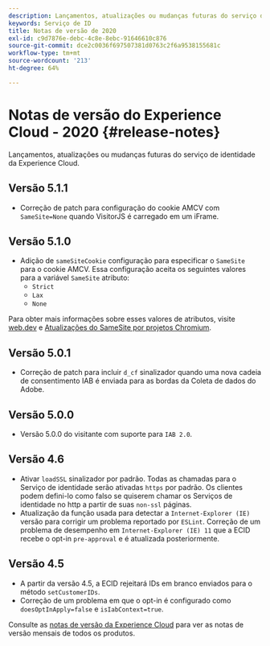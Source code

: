 ```yaml
---
description: Lançamentos, atualizações ou mudanças futuras do serviço de identidade da Experience Cloud.
keywords: Serviço de ID
title: Notas de versão de 2020
exl-id: c9d7876e-debc-4c8e-8ebc-91646610c876
source-git-commit: dce2c0036f697507381d0763c2f6a9538155681c
workflow-type: tm+mt
source-wordcount: '213'
ht-degree: 64%

---
```


# Notas de versão do Experience Cloud - 2020 {#release-notes}

Lançamentos, atualizações ou mudanças futuras do serviço de identidade da Experience Cloud.

## Versão 5.1.1

* Correção de patch para configuração do cookie AMCV com `SameSite=None` quando VisitorJS é carregado em um iFrame.

## Versão 5.1.0

* Adição de `sameSiteCookie` configuração para especificar o `SameSite` para o cookie AMCV. Essa configuração aceita os seguintes valores para a variável `SameSite` atributo:
   * `Strict`
   * `Lax`
   * `None`

Para obter mais informações sobre esses valores de atributos, visite [web.dev](https://web.dev/samesite-cookies-explained/) e [Atualizações do SameSite por projetos Chromium](https://www.chromium.org/updates/same-site/).

## Versão 5.0.1

* Correção de patch para incluir `d_cf` sinalizador quando uma nova cadeia de consentimento IAB é enviada para as bordas da Coleta de dados do Adobe.

## Versão 5.0.0

* Versão 5.0.0 do visitante com suporte para `IAB 2.0`.

## Versão 4.6

* Ativar `loadSSL` sinalizador por padrão. Todas as chamadas para o Serviço de identidade serão ativadas `https` por padrão.  Os clientes podem defini-lo como falso se quiserem chamar os Serviços de identidade no http a partir de suas `non-ssl` páginas.
* Atualização da função usada para detectar a `Internet-Explorer (IE)` versão para corrigir um problema reportado por `ESLint`.
Correção de um problema de desempenho em `Internet-Explorer (IE) 11` que a ECID recebe o opt-in `pre-approval` e é atualizada posteriormente.

## Versão 4.5

* A partir da versão 4.5, a ECID rejeitará IDs em branco enviados para o método `setCustomerIDs`.
* Correção de um problema em que o opt-in é configurado como `doesOptInApply=false` e `isIabContext=true`.

Consulte as [notas de versão da Experience Cloud](https://experienceleague.adobe.com/docs/release-notes/experience-cloud/current.html?lang=pt-BR) para ver as notas de versão mensais de todos os produtos.
